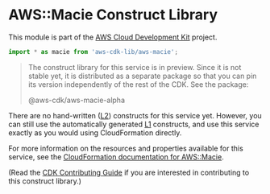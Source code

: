 # AWS::Macie Construct Library


This module is part of the [AWS Cloud Development Kit](https://github.com/aws/aws-cdk) project.

```ts nofixture
import * as macie from 'aws-cdk-lib/aws-macie';
```

> The construct library for this service is in preview. Since it is not stable yet, it is distributed
> as a separate package so that you can pin its version independently of the rest of the CDK. See the package:
>
> <span class="package-reference">@aws-cdk/aws-macie-alpha</span>

<!--BEGIN CFNONLY DISCLAIMER-->

There are no hand-written ([L2](https://docs.aws.amazon.com/cdk/latest/guide/constructs.html#constructs_lib)) constructs for this service yet. 
However, you can still use the automatically generated [L1](https://docs.aws.amazon.com/cdk/latest/guide/constructs.html#constructs_l1_using) constructs, and use this service exactly as you would using CloudFormation directly.

For more information on the resources and properties available for this service, see the [CloudFormation documentation for AWS::Macie](https://docs.aws.amazon.com/AWSCloudFormation/latest/UserGuide/AWS_Macie.html).

(Read the [CDK Contributing Guide](https://github.com/aws/aws-cdk/blob/master/CONTRIBUTING.md) if you are interested in contributing to this construct library.)

<!--END CFNONLY DISCLAIMER-->
